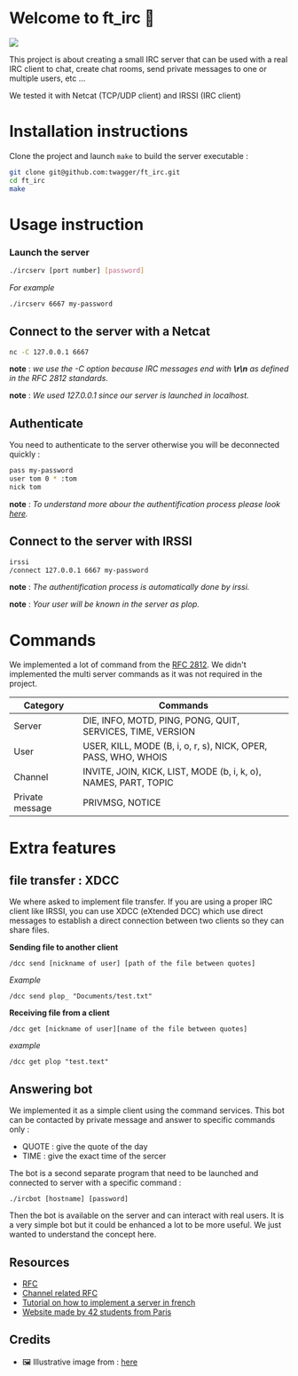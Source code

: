 # Welcome to ft_irc 💬

![](https://www.aurone.com/wp-content/uploads/2018/10/livechat-conversions-ecommerce.gif)

This project is about creating a small IRC server that can be used with a real IRC client to chat, create chat rooms, send private messages to one or multiple users, etc ...

We tested it with Netcat (TCP/UDP client) and IRSSI (IRC client)

# Installation instructions

Clone the project and launch `make` to build the server executable : 

```sh
git clone git@github.com:twagger/ft_irc.git
cd ft_irc
make
```

# Usage instruction

### Launch the server
```sh
./ircserv [port number] [password]
```

*For example*
```sh
./ircserv 6667 my-password
```

## Connect to the server with a Netcat
```sh
nc -C 127.0.0.1 6667
```

**note** : *we use the -C option because IRC messages end with **\r\n** as defined in the RFC 2812 standards.*

**note** : *We used 127.0.0.1 since our server is launched in localhost.*

## Authenticate

You need to authenticate to the server otherwise you will be deconnected quickly :

```sh
pass my-password
user tom 0 * :tom
nick tom
```

**note** : *To understand more abour the authentification process please look [here](https://www.rfc-editor.org/rfc/rfc2812#section-3.1.1).*

## Connect to the server with IRSSI
```sh
irssi
/connect 127.0.0.1 6667 my-password
```

**note** : *The authentification process is automatically done by irssi.*

**note** : *Your user will be known in the server as plop.*

# Commands

We implemented a lot of command from the [RFC 2812](https://www.rfc-editor.org/rfc/rfc2812#section-3.1.1). We didn't implemented the multi server commands as it was not required in the project.

| Category        | Commands                                                 |
| --------------- | -------------------------------------------------------- |
| Server          | DIE, INFO, MOTD, PING, PONG, QUIT, SERVICES, TIME, VERSION |
| User            | USER, KILL, MODE (B, i, o, r, s), NICK, OPER, PASS, WHO, WHOIS |
| Channel         | INVITE, JOIN, KICK, LIST, MODE (b, i, k, o), NAMES, PART, TOPIC |
| Private message | PRIVMSG, NOTICE                                          |

# Extra features

## file transfer : XDCC

We where asked to implement file transfer. If you are using a proper IRC client like IRSSI, you can use XDCC (eXtended DCC) which use direct messages to establish a direct connection between two clients so they can share files.

**Sending file to another client**

```irssi
/dcc send [nickname of user] [path of the file between quotes]
```

*Example*
```irssi
/dcc send plop_ "Documents/test.txt"
```

**Receiving file from a client**
```irssi
/dcc get [nickname of user][name of the file between quotes]
```

*example* 
```irssi
/dcc get plop "test.text"
```

## Answering bot

We implemented it as a simple client using the command services. This bot can be contacted by private message and answer to specific commands only :

* QUOTE : give the quote of the day
* TIME : give the exact time of the sercer

The bot is a second separate program that need to be launched and connected to  server with a specific command : 

```irssi
./ircbot [hostname] [password]
```

Then the bot is available on the server and can interact with real users. It is a very simple bot but it could be enhanced a lot to be more useful. We just wanted to understand the concept here.

## Resources

* [RFC](https://www.rfc-editor.org/rfc/rfc2812#section-3.1.1)
* [Channel related RFC](https://www.rfc-editor.org/rfc/rfc2811)
* [Tutorial on how to implement a server in french](http://vidalc.chez.com/lf/socket.html)
* [Website made by 42 students from Paris](https://ircgod.com/)

## Credits

* 🖼️ Illustrative image from : [here](https://www.aurone.com/blog/27-astuces-pour-que-le-livechat-augmente-les-conversions-des-sites-e-commerce/)
